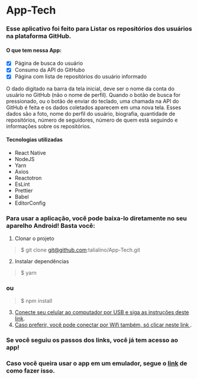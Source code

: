 # App-Tech

### Esse aplicativo foi feito para Listar os repositórios dos usuários na plataforma GitHub. 

 #### O que tem nessa App:
 - [x] Página de busca do usuário
 - [x] Consumo da API do GitHubo 
 - [x] Página com lista de repositórios do usuário informado
 
 O dado digitado na barra da tela inicial, deve ser o nome da conta do usuário no GitHub (não o nome de perfil). Quando o botão de busca for pressionado, ou o botão de enviar do teclado, uma chamada na API do GitHub é feita e os dados coletados aparecem em uma nova tela. Esses dados são a foto, nome do perfil do usuário, biografia, quantidade de repositórios, número de seguidores, número de quem está seguindo e informações sobre os repositórios.
 
 #### Tecnologias utilizadas
 - React Native
 - NodeJS
 - Yarn
 - Axios
 - Reactotron
 - EsLint
 - Prettier
 - Babel
 - EditorConfig
 
### Para usar a aplicação, você pode baixa-lo diretamente no seu aparelho Android! Basta você:
 1. Clonar o projeto
> $ git clone git@github.com:talialino/App-Tech.git

 2. Instalar dependências
> $ yarn

### ou

> $ npm install
 3. [Conecte seu celular ao computador por USB e siga as instruções deste link](https://react-native.rocketseat.dev/usb/android).
 4. [Caso preferir, você pode conectar por Wifi também, só clicar neste link ](https://react-native.rocketseat.dev/wifi/android).
 
 ### Se você seguiu os passos dos links, você já tem acesso ao app!
 
### Caso você queira usar o app em um emulador, segue o [link](https://react-native.rocketseat.dev/android/emulador) de como fazer isso.
 



